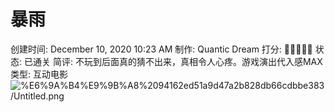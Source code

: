 # 暴雨

创建时间: December 10, 2020 10:23 AM
制作: Quantic Dream
打分: 💛💛💛💛💛
状态: 已通关
简评: 不玩到后面真的猜不出来，真相令人心疼。游戏演出代入感MAX
类型: 互动电影
![%E6%9A%B4%E9%9B%A8%2094162ed51a9d47a2b828db66cdbbe383/Untitled.png](Untitled.png)
